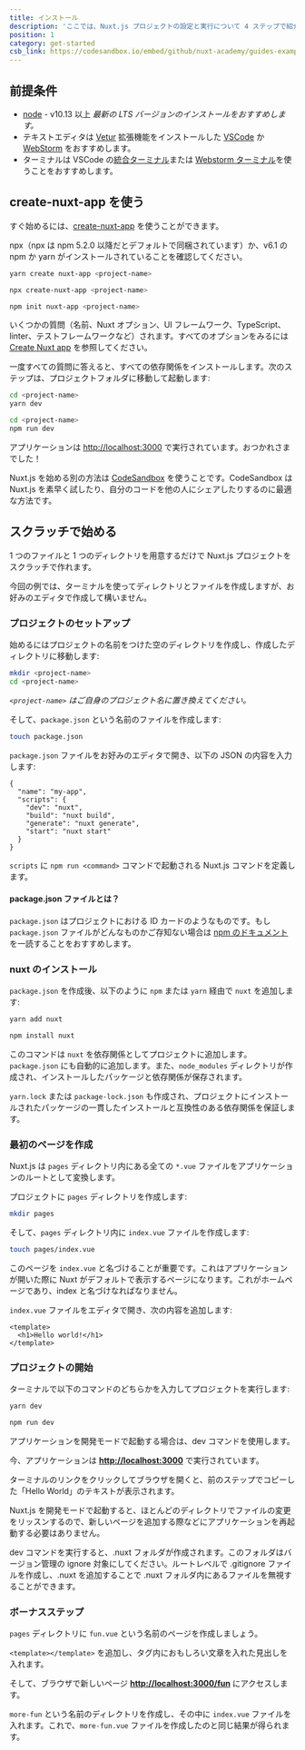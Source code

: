 ```yaml
---
title: インストール
description: 'ここでは、Nuxt.js プロジェクトの設定と実行について 4 ステップで紹介します。'
position: 1
category: get-started
csb_link: https://codesandbox.io/embed/github/nuxt-academy/guides-examples/tree/master/01_get_started/01_installation?fontsize=14&hidenavigation=1&theme=dark
---
```


## 前提条件

- [node](https://nodejs.org) - v10.13 以上 _最新の LTS バージョンのインストールをおすすめします。_
- テキストエディタは [Vetur](https://marketplace.visualstudio.com/items?itemName=octref.vetur) 拡張機能をインストールした [VSCode](https://code.visualstudio.com/) か [WebStorm](https://www.jetbrains.com/webstorm/) をおすすめします。
- ターミナルは VSCode の[統合ターミナル](https://code.visualstudio.com/docs/editor/integrated-terminal)または [Webstorm ターミナル](https://www.jetbrains.com/help/webstorm/terminal-emulator.html)を使うことをおすすめします。

## create-nuxt-app を使う

すぐ始めるには、[create-nuxt-app](https://github.com/nuxt/create-nuxt-app) を使うことができます。

npx（npx は npm 5.2.0 以降だとデフォルトで同梱されています）か、v6.1 の npm か yarn がインストールされていることを確認してください。

<code-group>
  <code-block label="Yarn" active>

```bash
yarn create nuxt-app <project-name>
```

  </code-block>
  <code-block label="NPX">

```bash
npx create-nuxt-app <project-name>
```

  </code-block>
    <code-block label="NPM">

```bash
npm init nuxt-app <project-name>
```

  </code-block>

</code-group>

いくつかの質問（名前、Nuxt オプション、UI フレームワーク、TypeScript、linter、テストフレームワークなど）されます。すべてのオプションをみるには [Create Nuxt app](https://github.com/nuxt/create-nuxt-app/blob/master/README.md) を参照してください。

一度すべての質問に答えると、すべての依存関係をインストールします。次のステップは、プロジェクトフォルダに移動して起動します:

<code-group>
  <code-block label="Yarn" active>

```bash
cd <project-name>
yarn dev
```

  </code-block>
  <code-block label="NPM">

```bash
cd <project-name>
npm run dev
```

  </code-block>
</code-group>

アプリケーションは [http://localhost:3000](http://localhost:3000) で実行されています。おつかれさまでした！

<base-alert type="info">

Nuxt.js を始める別の方法は [CodeSandbox](https://template.nuxtjs.org) を使うことです。CodeSandbox は Nuxt.js を素早く試したり、自分のコードを他の人にシェアしたりするのに最適な方法です。

</base-alert>

## スクラッチで始める

1 つのファイルと 1 つのディレクトリを用意するだけで Nuxt.js プロジェクトをスクラッチで作れます。

今回の例では、ターミナルを使ってディレクトリとファイルを作成しますが、お好みのエディタで作成して構いません。

### プロジェクトのセットアップ

始めるにはプロジェクトの名前をつけた空のディレクトリを作成し、作成したディレクトリに移動します:

```bash
mkdir <project-name>
cd <project-name>
```

_`<project-name>` はご自身のプロジェクト名に置き換えてください。_

そして、`package.json` という名前のファイルを作成します:

```bash
touch package.json
```

`package.json` ファイルをお好みのエディタで開き、以下の JSON の内容を入力します:

```json{}[package.json]
{
  "name": "my-app",
  "scripts": {
    "dev": "nuxt",
    "build": "nuxt build",
    "generate": "nuxt generate",
    "start": "nuxt start"
  }
}
```

`scripts` に `npm run <command>` コマンドで起動される Nuxt.js コマンドを定義します。

#### **package.json ファイルとは？**

`package.json` はプロジェクトにおける ID カードのようなものです。もし `package.json` ファイルがどんなものかご存知ない場合は [npm のドキュメント](https://docs.npmjs.com/creating-a-package-json-file)を一読することをおすすめします。

### nuxt のインストール

`package.json` を作成後、以下のように `npm` または `yarn` 経由で `nuxt` を追加します:

<code-group>
  <code-block label="Yarn" active>

```bash
yarn add nuxt
```

  </code-block>
  <code-block label="NPM">

```bash
npm install nuxt
```

  </code-block>
</code-group>

このコマンドは `nuxt` を依存関係としてプロジェクトに追加します。`package.json` にも自動的に追加します。また、`node_modules` ディレクトリが作成され、インストールしたパッケージと依存関係が保存されます。

<base-alert type="info">

`yarn.lock` または `package-lock.json` も作成され、プロジェクトにインストールされたパッケージの一貫したインストールと互換性のある依存関係を保証します。

</base-alert>

### 最初のページを作成

Nuxt.js は `pages` ディレクトリ内にある全ての `*.vue` ファイルをアプリケーションのルートとして変換します。

プロジェクトに `pages` ディレクトリを作成します:

```bash
mkdir pages
```

そして、`pages` ディレクトリ内に `index.vue` ファイルを作成します:

```bash
touch pages/index.vue
```

このページを `index.vue` と名づけることが重要です。これはアプリケーションが開いた際に Nuxt がデフォルトで表示するページになります。これがホームページであり、index と名づけなればなりません。

`index.vue` ファイルをエディタで開き、次の内容を追加します:

```html{}[pages/index.vue]
<template>
  <h1>Hello world!</h1>
</template>
```

### プロジェクトの開始

ターミナルで以下のコマンドのどちらかを入力してプロジェクトを実行します:

<code-group>
  <code-block label="Yarn" active>

```bash
yarn dev
```

  </code-block>
  <code-block label="NPM">

```bash
npm run dev
```

  </code-block>
</code-group>

<base-alert type="info">

アプリケーションを開発モードで起動する場合は、dev コマンドを使用します。

</base-alert>

今、アプリケーションは **[http://localhost:3000](http://localhost:3000/)** で実行されています。

ターミナルのリンクをクリックしてブラウザを開くと、前のステップでコピーした「Hello World」のテキストが表示されます。

<base-alert type="info">

Nuxt.js を開発モードで起動すると、ほとんどのディレクトリでファイルの変更をリッスンするので、新しいページを追加する際などにアプリケーションを再起動する必要はありません。

</base-alert>

<base-alert type="warning">

dev コマンドを実行すると、.nuxt フォルダが作成されます。このフォルダはバージョン管理の ignore 対象にしてください。ルートレベルで .gitignore ファイルを作成し、.nuxt を追加することで .nuxt フォルダ内にあるファイルを無視することができます。

</base-alert>

### ボーナスステップ

`pages` ディレクトリに `fun.vue` という名前のページを作成しましょう。

`<template></template>` を追加し、タグ内におもしろい文章を入れた見出しを入れます。

そして、ブラウザで新しいページ **[http://localhost:3000/fun](http://localhost:3000/fun)** にアクセスします。

<base-alert type="info">

`more-fun` という名前のディレクトリを作成し、その中に `index.vue` ファイルを入れます。これで、`more-fun.vue` ファイルを作成したのと同じ結果が得られます。

</base-alert>
